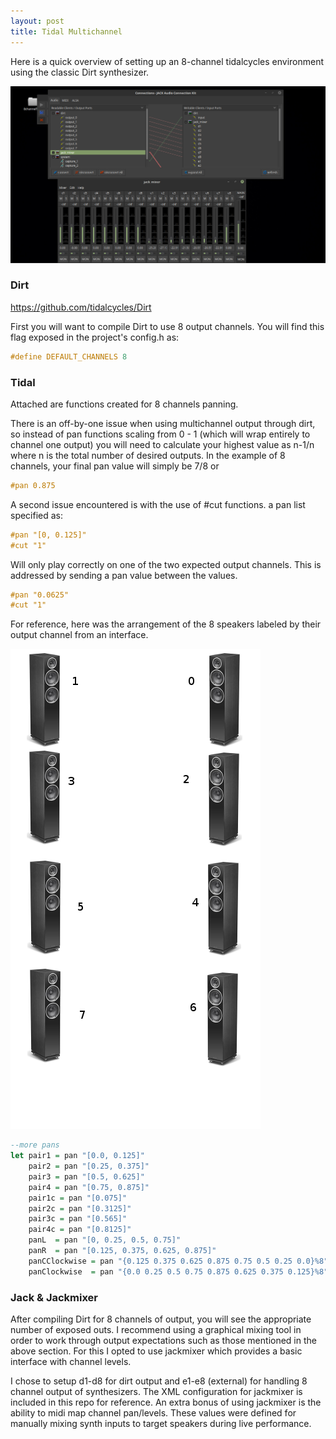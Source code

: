 ```yaml
---
layout: post
title: Tidal Multichannel
---
```


Here is a quick overview of setting up an 8-channel tidalcycles environment using the classic Dirt synthesizer.

![alt text](https://raw.githubusercontent.com/kbdnr/Tidal-multichannel/master/Screenshot%20from%202018-07-28%2011-02-09.png "Jack Screenshot")

### Dirt
https://github.com/tidalcycles/Dirt

First you will want to compile Dirt to use 8 output channels.  You will find this flag exposed in the project's config.h as:

```c
#define DEFAULT_CHANNELS 8
```

### Tidal

Attached are functions created for 8 channels panning.

There is an off-by-one issue when using multichannel output through dirt, so instead of pan functions scaling from 0 - 1 (which will wrap entirely to channel one output) you will need to calculate your highest value as n-1/n where n is the total number of desired outputs.  In the example of 8 channels, your final pan value will simply be 7/8 or

```haskell
#pan 0.875
```

A second issue encountered is with the use of #cut functions.  a pan list specified as:

```haskell
#pan "[0, 0.125]"
#cut "1"
```

Will only play correctly on one of the two expected output channels.  This is addressed by sending a pan value between the values.

```haskell
#pan "0.0625"
#cut "1"
```

For reference, here was the arrangement of the 8 speakers labeled by their output channel from an interface.

![alt text](https://raw.githubusercontent.com/kbdnr/Tidal-multichannel/master/speakerarrangement.png "Speaker Arrangement")

```haskell
--more pans
let pair1 = pan "[0.0, 0.125]"
    pair2 = pan "[0.25, 0.375]"
    pair3 = pan "[0.5, 0.625]"
    pair4 = pan "[0.75, 0.875]"
    pair1c = pan "[0.075]"
    pair2c = pan "[0.3125]"
    pair3c = pan "[0.565]"
    pair4c = pan "[0.8125]"
    panL  = pan "[0, 0.25, 0.5, 0.75]"
    panR  = pan "[0.125, 0.375, 0.625, 0.875]"
    panCClockwise = pan "{0.125 0.375 0.625 0.875 0.75 0.5 0.25 0.0}%8"
    panClockwise  = pan "{0.0 0.25 0.5 0.75 0.875 0.625 0.375 0.125}%8"
```

### Jack & Jackmixer

After compiling Dirt for 8 channels of output, you will see the appropriate number of exposed outs.  I recommend using a graphical mixing tool in order to work through output expectations such as those mentioned in the above section.  For this I opted to use jackmixer which provides a basic interface with channel levels.

I chose to setup d1-d8 for dirt output and e1-e8 (external) for handling 8 channel output of synthesizers.  The XML configuration for jackmixer is included in this repo for reference.  An extra bonus of using jackmixer is the ability to midi map channel pan/levels.  These values were defined for manually mixing synth inputs to target speakers during live performance.

